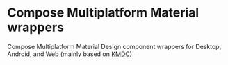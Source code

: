 # Compose Multiplatform Material wrappers

Compose Multiplatform Material Design component wrappers for Desktop, Android, and Web (mainly based on [KMDC](https://github.com/mpetuska/kmdc))
